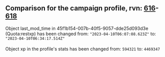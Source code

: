 ## Comparison for the campaign profile, rvn: [616](https://github.com/PRO100KatYT/FortniteProfileRevisions/tree/main/profiles/campaign/616%20campaign.json)-[618](https://github.com/PRO100KatYT/FortniteProfileRevisions/tree/main/profiles/campaign/618%20campaign.json)

Object last_mod_time in 45f1b154-007b-40f5-9057-dde25d093d3e (Quota:restxp) has been changed from: `"2023-04-10T06:07:08.623Z"` to: `"2023-04-10T06:34:17.514Z"`
<br><br>
Object xp in the profile's stats has been changed from: `594321` to: `4469347`
<br><br>

